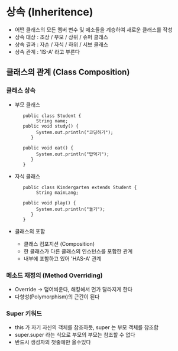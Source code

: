 # 상속 (Inheritence)
* 어떤 클래스의 모든 멤버 변수 및 메소들을 계승하여 새로운 클래스를 작성  
* 상속 대상 : 조상 / 부모 / 상위 / 슈퍼 클래스
* 상속 결과 : 자손 / 자식 / 하위 / 서브 클래스 
* 상속 관계 : 'IS-A' 라고 부른다 
## 클래스의 관계 (Class Composition)
### 클래스 상속 
 * 부모 클래스

          public class Student {
               String name;
          public void study() {
               System.out.println("코딩하기");
             }
      
          public void eat() {
               System.out.println("밥먹기");
             }
          }

 * 자식 클래스
  
          public class Kindergarten extends Student {
               String mainLang;
            
          public void play() {
               System.out.println("놀기");
             }
          }
* 클래스의 포함
    * 클래스 컴포지션 (Composition)
    * 한 클래스가 다른 클래스의 인스턴스를 포함한 관계
    * 내부에 포함하고 있어 'HAS-A' 관계 
### 메소드 재정의 (Method Overriding)
* Override -> 덮어씌운다, 해킹해서 먼가 달라지게 한다
* 다향성(Polymorphism)의 근간이 된다
### Super 키워드
* this 가 자기 자신의 객체를 참조하듯, super 는 부모 객체를 참조함
* super.super 라는 식으로 부모의 부모는 참조할 수 없다 
* 반드시 생성자의 첫줄에만 올수있다 